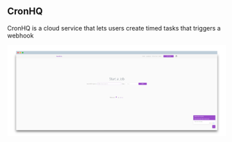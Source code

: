 ## CronHQ
CronHQ is a cloud service that lets users create timed tasks that triggers a webhook

<div align="center">
    <img src="cronhq.png">
</div>